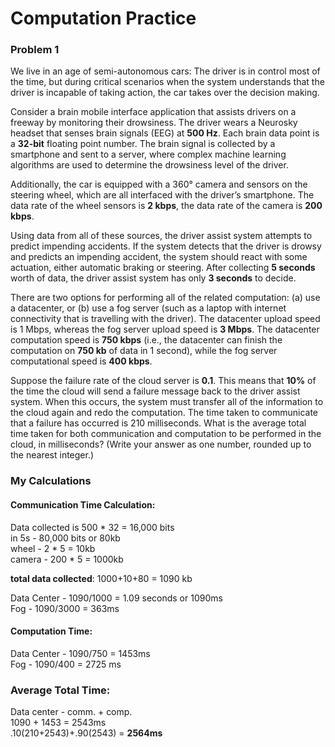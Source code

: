 # Computation Practice 

### Problem 1
We live in an age of semi-autonomous cars: The driver is in control most of the time, but during critical scenarios when the system understands that the driver is incapable of taking action, the car takes over the decision making.

 
Consider a brain mobile interface application that assists drivers on a freeway by monitoring their drowsiness. The driver wears a Neurosky headset that senses brain signals (EEG) at  **500 Hz**. Each brain data point is a **32-bit** floating point number. The brain signal is collected by a smartphone and sent to a server, where complex machine learning algorithms are used to determine the drowsiness level of the driver.

 
Additionally, the car is equipped with a 360° camera and sensors on the steering wheel, which are all interfaced with the driver’s smartphone. The data rate of the wheel sensors is  **2 kbps**, the data rate of the camera is  **200 kbps**.

 
Using data from all of these sources, the driver assist system attempts to predict impending accidents. If the system detects that the driver is drowsy and predicts an impending accident, the system should react with some actuation, either automatic braking or steering. After collecting **5 seconds** worth of data, the driver assist system has only **3 seconds** to decide.

 
There are two options for performing all of the related computation: (a) use a datacenter, or (b) use a fog server (such as a laptop with internet connectivity that is travelling with the driver). The datacenter upload speed is  1 Mbps, whereas the fog server upload speed is  **3 Mbps**. The datacenter computation speed is  **750 kbps** (i.e., the datacenter can finish the computation on **750 kb** of data in 1 second), while the fog server computational speed is  **400 kbps**.

 
Suppose the failure rate of the cloud server is **0.1**. This means that **10%** of the time the cloud will send a failure message back to the driver assist system. When this occurs, the system must transfer all of the information to the cloud again and redo the computation. The time taken to communicate that a failure has occurred is 210 milliseconds. What is the average  total time taken for both communication and computation to be performed in the cloud, in milliseconds?  (Write your answer as one number, rounded up to the nearest integer.)

### My Calculations

#### Communication Time Calculation:
Data collected is 500 * 32 = 16,000 bits \
in 5s - 80,000 bits or 80kb \
wheel - 2 * 5 = 10kb \
camera - 200 * 5 = 1000kb

**total data collected**: 1000+10+80 = 1090 kb

Data Center - 1090/1000 = 1.09 seconds or 1090ms \
Fog - 1090/3000 = 363ms

#### Computation Time:
Data Center - 1090/750 = 1453ms \
Fog - 1090/400 = 2725 ms

### Average Total Time:
Data center - comm. + comp. \
1090 + 1453 = 2543ms \
.10(210+2543)+.90(2543) = **2564ms**

